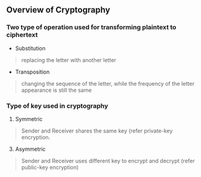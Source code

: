 ## Overview of Cryptography

### Two type of operation used for transforming plaintext to ciphertext

+ Substitution 
> replacing the letter with another letter
+ Transposition 
 > changing the sequence of the letter, while the frequency of the letter appearance is still the same
 
### Type of key used in cryptography

1. Symmetric
> Sender and Receiver shares the same key (refer private-key encryption.
3. Asymmetric 
> Sender and Receiver uses different key to encrypt and decrypt (refer public-key encryption)